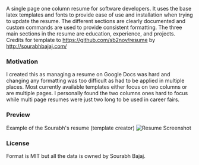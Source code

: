 A single page one column resume for software developers. It uses the base latex templates and fonts to provide ease of use and installation when trying to update the resume. The different sections are clearly documented and custom commands are used to provide consistent formatting. The three main sections in the resume are education, experience, and projects.
Credits for template to https://github.com/sb2nov/resume by http://sourabhbajaj.com/

### Motivation

I created this as managing a resume on Google Docs was hard and changing any formatting was too difficult as had to be applied in multiple places. Most currently available templates either focus on two columns or are multiple pages. I personally found the two columns ones hard to focus while multi page resumes were just two long to be used in career fairs.

### Preview
Example of the Sourabh's resume (template creator)
![Resume Screenshot](/resume_preview.png)

### License
Format is MIT but all the data is owned by Sourabh Bajaj.
